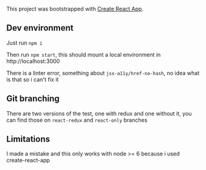 This project was bootstrapped with [Create React App](https://github.com/facebookincubator/create-react-app).

## Dev environment

Just run `npm i`

Then run `npm start`, this should mount a local environment in http://localhost:3000

There is a linter error, something about `jsx-a11y/href-no-hash`, no idea what is that so i can't fix it


## Git branching

There are two versions of the test, one with redux and one without it, you can find those on `react-redux` and `react-only` branches

## Limitations

I made a mistake and this only works with node >= 6 because i used create-react-app
